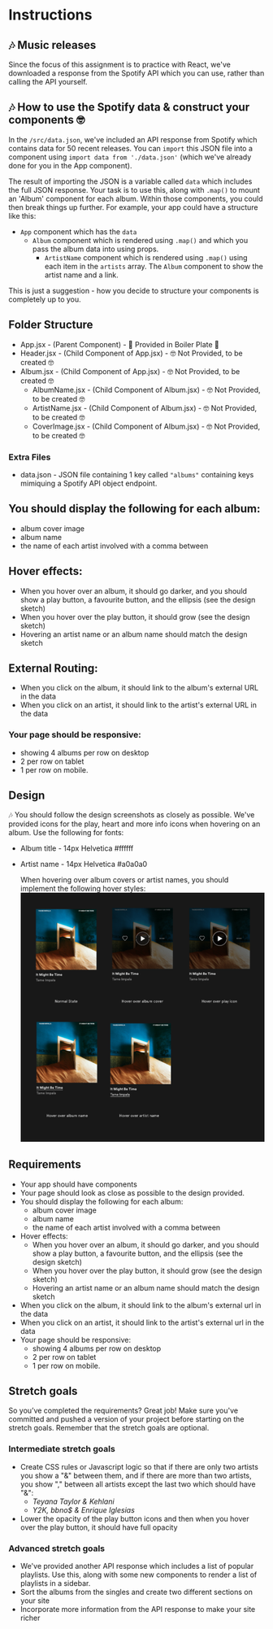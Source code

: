 # Instructions

## 🎶 Music releases

Since the focus of this assignment is to practice with React, we've downloaded a response from the Spotify API which you can use, rather than calling the API yourself.

## 🎶 How to use the Spotify data & construct your components 🤓

In the `/src/data.json`, we've included an API response from Spotify which contains data for 50 recent releases. You can `import` this JSON file into a component using `import data from './data.json'` (which we've already done for you in the App component).

The result of importing the JSON is a variable called `data` which includes the full JSON response. Your task is to use this, along with `.map()` to mount an 'Album' component for each album. Within those components, you could then break things up further. For example, your app could have a structure like this:

- `App` component which has the `data`
  - `Album` component which is rendered using `.map()` and which you pass the album data into using props.
    - `ArtistName` component which is rendered using `.map()` using each item in the `artists` array. The `Album` component to show the artist name and a link.

This is just a suggestion - how you decide to structure your components is completely up to you.

## Folder Structure

- App.jsx - (Parent Component) - 🍿 Provided in Boiler Plate 🍿
- Header.jsx - (Child Component of App.jsx) - 🤓 Not Provided, to be created 🤓
- Album.jsx - (Child Component of App.jsx) - 🤓 Not Provided, to be created 🤓
  - AlbumName.jsx - (Child Component of Album.jsx) - 🤓 Not Provided, to be created 🤓
  - ArtistName.jsx - (Child Component of Album.jsx) - 🤓 Not Provided, to be created 🤓
  - CoverImage.jsx - (Child Component of Album.jsx) - 🤓 Not Provided, to be created 🤓

### Extra Files

- data.json - JSON file containing 1 key called `"albums"` containing keys mimiquing a Spotify API object endpoint.

## You should display the following for each album:

- album cover image
- album name
- the name of each artist involved with a comma between

## Hover effects:

- When you hover over an album, it should go darker, and you should show a play button, a favourite button, and the ellipsis (see the design sketch)
- When you hover over the play button, it should grow (see the design sketch)
- Hovering an artist name or an album name should match the design sketch

## External Routing:

- When you click on the album, it should link to the album's external URL in the data
- When you click on an artist, it should link to the artist's external URL in the data

### Your page should be responsive:

- showing 4 albums per row on desktop
- 2 per row on tablet
- 1 per row on mobile.

## Design

🎶 You should follow the design screenshots as closely as possible. We've provided icons for the play, heart and more info icons when hovering on an album. Use the following for fonts:

- Album title - 14px Helvetica #ffffff
- Artist name - 14px Helvetica #a0a0a0

  When hovering over album covers or artist names, you should implement the following hover styles:
   <img src="https://github.com/Technigo/project-music-releases-vite/blob/main/src/design/hover-styles.png" alt="Project Banner Image">

## Requirements
- Your app should have components
- Your page should look as close as possible to the design provided.
- You should display the following for each album:
  -   album cover image
  -   album name
  -   the name of each artist involved with a comma between
- Hover effects:
  - When you hover over an album, it should go darker, and you should show a play button, a favourite button, and the ellipsis (see the design sketch)
  - When you hover over the play button, it should grow (see the design sketch)
  - Hovering an artist name or an album name should match the design sketch
- When you click on the album, it should link to the album's external url in the data
- When you click on an artist, it should link to the artist's external url in the data
- Your page should be responsive:
  - showing 4 albums per row on desktop
  - 2 per row on tablet
  - 1 per row on mobile.

## Stretch goals
So you’ve completed the requirements? Great job! Make sure you've committed and pushed a version of your project before starting on the stretch goals. Remember that the stretch goals are optional.

### Intermediate stretch goals
- Create CSS rules or Javascript logic so that if there are only two artists you show a "&" between them, and if there are more than two artists, you show "," between all artists except the last two which should have "&":
  - *Teyana Taylor & Kehlani*
  - *Y2K, bbno$ & Enrique Iglesias*
- Lower the opacity of the play button icons and then when you hover over the play button, it should have full opacity

### Advanced stretch goals
- We've provided another API response which includes a list of popular playlists. Use this, along with some new components to render a list of playlists in a sidebar.
- Sort the albums from the singles and create two different sections on your site
- Incorporate more information from the API response to make your site richer
